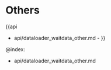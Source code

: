 Others
=======

{{api
- api/dataloader_waitdata_other.md - 
}}

@index:
- api/dataloader_waitdata_other.md


